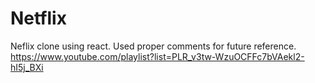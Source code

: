# Netflix
Neflix clone using react. Used proper comments for future reference. 
https://www.youtube.com/playlist?list=PLR_v3tw-WzuOCFFc7bVAekl2-hI5j_BXi
